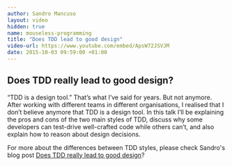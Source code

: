 ```yaml
---
author: Sandro Mancuso
layout: video
hidden: true
name: mouseless-programming
title: "Does TDD lead to good design"
video-url: https://www.youtube.com/embed/ApsW72JSVJM
date: 2015-10-03 09:59:00 +01:00
---
```



## Does TDD really lead to good design?

“TDD is a design tool.” That’s what I’ve said for years. But not anymore. After working with different teams in different organisations, I realised that I don’t believe anymore that TDD is a design tool. In this talk I’ll be explaining the pros and cons of the two main styles of TDD, discuss why some developers can test-drive well-crafted code while others can’t, and also explain how to reason about design decisions.

For more about the differences between TDD styles, please check Sandro's blog post [Does TDD really lead to good design](/2015/05/12/does-tdd-lead-to-good-design/)?
